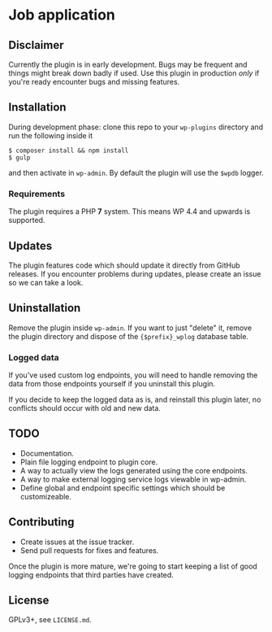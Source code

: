 # Job application

## Disclaimer

Currently the plugin is in early development. Bugs may be frequent and things might
break down badly if used. Use this plugin in production *only* if you're ready
encounter bugs and missing features.

## Installation

During development phase: clone this repo to your `wp-plugins` directory and run the
following inside it

    $ composer install && npm install
    $ gulp

and then activate in `wp-admin`. By default the plugin will use the `$wpdb` logger.

### Requirements

The plugin requires a PHP **7** system. This means WP 4.4 and upwards is supported.

## Updates

The plugin features code which should update it directly from GitHub releases. If you
encounter problems during updates, please create an issue so we can take a look.

## Uninstallation

Remove the plugin inside `wp-admin`. If you want to just "delete" it, remove the
plugin directory and dispose of the `{$prefix}_wplog` database table.

### Logged data

If you've used custom log endpoints, you will need to handle removing the data from
those endpoints yourself if you uninstall this plugin.

If you decide to keep the logged data as is, and reinstall this plugin later, no
conflicts should occur with old and new data.

## TODO

-   Documentation.
-   Plain file logging endpoint to plugin core.
-   A way to actually view the logs generated using the core endpoints.
-   A way to make external logging service logs viewable in wp-admin.
-   Define global and endpoint specific settings which should be customizeable.

## Contributing

-   Create issues at the issue tracker.
-   Send pull requests for fixes and features.

Once the plugin is more mature, we're going to start keeping a list of good logging
endpoints that third parties have created.

## License

GPLv3+, see `LICENSE.md`.
